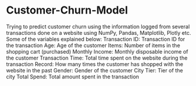 # Customer-Churn-Model
Trying to predict customer churn using the information logged from several transactions done on a website using NumPy, Pandas, Matplotlib, Plotly etc.
Some of the variables explained below:
Transaction ID: Transaction ID for the transaction
Age: Age of the customer
Items: Number of items in the shopping cart (purchased)
Monthly Income: Monthly disposable income of the customer
Transaction Time: Total time spent on the website during the transaction
Record: How many times the customer has shopped with the website in the past
Gender: Gender of the customer
City Tier: Tier of the city
Total Spend: Total amount spent in the transaction
